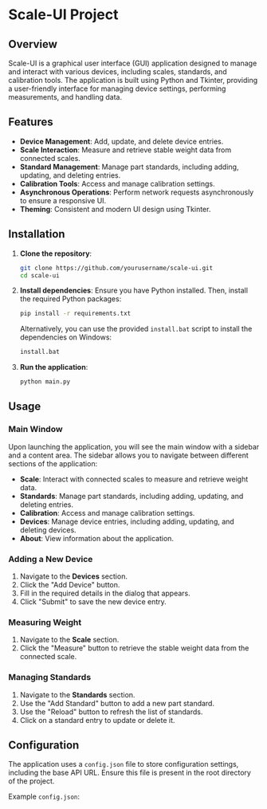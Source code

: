 # Scale-UI Project

## Overview

Scale-UI is a graphical user interface (GUI) application designed to manage and interact with various devices, including scales, standards, and calibration tools. The application is built using Python and Tkinter, providing a user-friendly interface for managing device settings, performing measurements, and handling data.

## Features

- **Device Management**: Add, update, and delete device entries.
- **Scale Interaction**: Measure and retrieve stable weight data from connected scales.
- **Standard Management**: Manage part standards, including adding, updating, and deleting entries.
- **Calibration Tools**: Access and manage calibration settings.
- **Asynchronous Operations**: Perform network requests asynchronously to ensure a responsive UI.
- **Theming**: Consistent and modern UI design using Tkinter.

## Installation

1. **Clone the repository**:
    ```bash
    git clone https://github.com/yourusername/scale-ui.git
    cd scale-ui
    ```

2. **Install dependencies**:
    Ensure you have Python installed. Then, install the required Python packages:
    ```bash
    pip install -r requirements.txt
    ```

    Alternatively, you can use the provided `install.bat` script to install the dependencies on Windows:
    ```bash
    install.bat
    ```

3. **Run the application**:
    ```bash
    python main.py
    ```

## Usage

### Main Window

Upon launching the application, you will see the main window with a sidebar and a content area. The sidebar allows you to navigate between different sections of the application:

- **Scale**: Interact with connected scales to measure and retrieve weight data.
- **Standards**: Manage part standards, including adding, updating, and deleting entries.
- **Calibration**: Access and manage calibration settings.
- **Devices**: Manage device entries, including adding, updating, and deleting devices.
- **About**: View information about the application.

### Adding a New Device

1. Navigate to the **Devices** section.
2. Click the "Add Device" button.
3. Fill in the required details in the dialog that appears.
4. Click "Submit" to save the new device entry.

### Measuring Weight

1. Navigate to the **Scale** section.
2. Click the "Measure" button to retrieve the stable weight data from the connected scale.

### Managing Standards

1. Navigate to the **Standards** section.
2. Use the "Add Standard" button to add a new part standard.
3. Use the "Reload" button to refresh the list of standards.
4. Click on a standard entry to update or delete it.

## Configuration

The application uses a `config.json` file to store configuration settings, including the base API URL. Ensure this file is present in the root directory of the project.

Example `config.json`:


